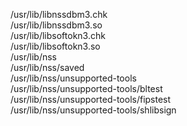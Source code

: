 /usr/lib/libnssdbm3.chk  
/usr/lib/libnssdbm3.so  
/usr/lib/libsoftokn3.chk  
/usr/lib/libsoftokn3.so  
/usr/lib/nss  
/usr/lib/nss/saved  
/usr/lib/nss/unsupported-tools  
/usr/lib/nss/unsupported-tools/bltest  
/usr/lib/nss/unsupported-tools/fipstest  
/usr/lib/nss/unsupported-tools/shlibsign  
